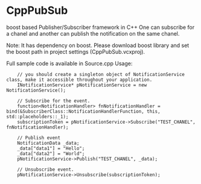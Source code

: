 # CppPubSub
boost based Publisher/Subscriber framework in C++
One can subscribe for a chanel and another can publish the notification on the same chanel.

Note: It has dependency on boost. Please download boost library and set the boost path in project settings (CppPubSub.vcxproj).

Full sample code is available in Source.cpp
Usage:

        // you should create a singleton object of NotificationService class, make it accessible throughout your application. 
        INotificationService* pNotificationService = new NotificationService();

        // Subscribe for the event.
        function<NotificationHandler> fnNotificationHandler = bind(&SubscriberClass::NotificationHandlerFunction, this, std::placeholders::_1);
        subscriptionToken = pNotificationService->Subscribe("TEST_CHANEL", fnNotificationHandler);
        
        // Publish event
        NotificationData _data;
        _data["data1"] = "Hello";
        _data["data2"] = "World";
        pNotificationService->Publish("TEST_CHANEL", _data);
        
        // Unsubscribe event.
        pNotificationService->Unsubscribe(subscriptionToken);
        
